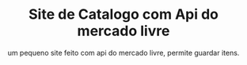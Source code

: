 <div>
  <h1 align="center">Site de Catalogo com Api do mercado livre</h1>
  <p align="center">um pequeno site feito com api do mercado livre, 
    permite guardar itens.
  <p/>
</div>
